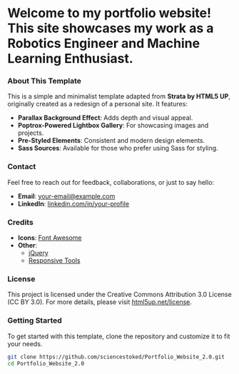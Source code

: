 # Welcome to my portfolio website! This site showcases my work as a Robotics Engineer and Machine Learning Enthusiast. 

### About This Template

This is a simple and minimalist template adapted from **Strata by HTML5 UP**, originally created as a redesign of a personal site. It features:

- **Parallax Background Effect**: Adds depth and visual appeal.
- **Poptrox-Powered Lightbox Gallery**: For showcasing images and projects.
- **Pre-Styled Elements**: Consistent and modern design elements.
- **Sass Sources**: Available for those who prefer using Sass for styling.


### Contact

Feel free to reach out for feedback, collaborations, or just to say hello:

- **Email**: [your-email@example.com](mailto:singhalshubham949@gmail.com@example.com)
- **LinkedIn**: [linkedin.com/in/your-profile](https://linkedin.com/in/sciencestoked)

### Credits

- **Icons**: [Font Awesome](https://fontawesome.com)
- **Other**:
  - [jQuery](https://jquery.com)
  - [Responsive Tools](https://github.com/ajlkn/responsive-tools)

### License

This project is licensed under the Creative Commons Attribution 3.0 License (CC BY 3.0). For more details, please visit [html5up.net/license](https://html5up.net/license).

### Getting Started

To get started with this template, clone the repository and customize it to fit your needs.

```bash
git clone https://github.com/sciencestoked/Portfolio_Website_2.0.git
cd Portfolio_Website_2.0
```
